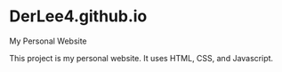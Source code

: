 # DerLee4.github.io
My Personal Website

This project is my personal website. It uses HTML, CSS, and Javascript.
